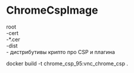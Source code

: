# ChromeCspImage

root<br>
  -cert<br>
    -*.cer<br>
  -dist<br>
    - дистрибутивы крипто про CSP и плагина

docker build -t chrome_csp_95:vnc_chrome_csp .

